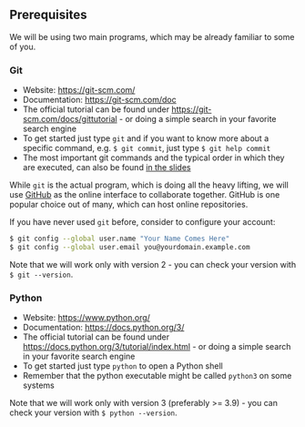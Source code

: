 ## Prerequisites

We will be using two main programs, which may be already familiar to some of you.

### Git

- Website: https://git-scm.com/
- Documentation: https://git-scm.com/doc
- The official tutorial can be found under https://git-scm.com/docs/gittutorial - or doing a simple search in your favorite search engine
- To get started just type `git` and if you want to know more about a specific command, e.g. `$ git commit`, just type `$ git help commit`
- The most important git commands and the typical order in which they are executed, can also be found [in the slides](../slides/topi.pdf)

While `git` is the actual program, which is doing all the heavy lifting, we will use [GitHub](https://github.com/)
as the online interface to collaborate together. GitHub is one popular choice out of many, which can host online repositories.

If you have never used `git` before, consider to configure your account:

```sh
$ git config --global user.name "Your Name Comes Here"
$ git config --global user.email you@yourdomain.example.com
```

Note that we will work only with version 2 - you can check your version with `$ git --version`.

### Python

- Website: https://www.python.org/
- Documentation: https://docs.python.org/3/
- The official tutorial can be found under https://docs.python.org/3/tutorial/index.html - or doing a simple search in your favorite search engine
- To get started just type `python` to open a Python shell
- Remember that the python executable might be called `python3` on some systems

Note that we will work only with version 3 (preferably >= 3.9) - you can check your version with `$ python --version`.
